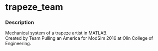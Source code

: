 # trapeze_team
### Description
Mechanical system of a trapeze artist in MATLAB.  
Created by Team Pulling an America for ModSim 2016 at Olin College of Engineering.
